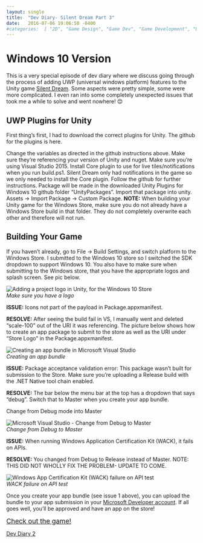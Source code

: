 ```yaml
---
layout: single
title:  "Dev Diary- Silent Dream Part 3"
date:   2016-07-06 19:06:50 -0400 
#categories:  [ "2D", "Game Design", "Game Dev", "Game Development", "Unity", "Unity3D", "Video Games" ]
---
```


# Windows 10 Version
This is a very special episode of dev diary where we discuss going through the process of adding UWP (universal windows platform) features to the Unity game [Silent Dream]({{site.url}}/2016/05/30/silentDream.html). Some aspects were pretty simple, some were more complicated. I even ran into some completely unexpected issues that took me a while to solve and went nowhere! 😊

## UWP Plugins for Unity
First thing’s first, I had to download the correct plugins for Unity. The github for the plugins is here.

Change the variables as directed in the github instructions above. Make sure they’re referencing your version of Unity and nuget.
Make sure you’re using Visual Studio 2015.
Install Core plugin to use for live tiles/notifications when you run build.ps1. Silent Dream only had notifications in the game so we only needed to install the Core plugin. Follow the github for further instructions.
Package will be made in the downloaded Unity Plugins for Windows 10 github folder “UnityPackages”.
Import that package into unity. Assets -> Import Package -> Custom Package.
**NOTE:** When building your Unity game for the Windows Store, make sure you do not already have a Windows Store build in that folder. They do not completely overwrite each other and therefore will not run.

## Building Your Game
If you haven’t already, go to File -> Build Settings, and switch platform to the Windows Store. I submitted to the Windows 10 store so I switched the SDK dropdown to support Windows 10. You also have to make sure when submitting to the Windows store, that you have the appropriate logos and splash screen. See pic below.

![Adding a project logo in Unity, for the Windows 10 Store]({{site.url}}/assets/images/silent_dream_part_3/Screenshot-85.png)
<em style="display: block;">Make sure you have a logo</em>

**ISSUE:** Icons not part of the payload in Package.appxmanifest.

**RESOLVE:** After seeing the build fail in VS, I manually went and deleted “scale-100” out of the URI it was referencing. The picture below shows how to create an app package to submit to the store as well as the URI under “Store Logo” in the Package.appxmanifest.

![Creating an app bundle in Microsoft Visual Studio]({{site.url}}/assets/images/silent_dream_part_3/Screenshot-83.png)
<em style="display: block;">Creating an app bundle</em>

**ISSUE:** Package acceptance validation error: This package wasn’t built for submission to the Store. Make sure you’re uploading a Release build with the .NET Native tool chain enabled.

**RESOLVE:** The bar below the menu bar at the top has a dropdown that says “debug”. Switch that to Master when you create your app bundle.

Change from Debug mode into Master

![Microsoft Visual Studio - Change from Debug to Master]({{site.url}}/assets/images/silent_dream_part_3/Screenshot-84.png)
<em style="display: block;">Change from Debug to Master</em>

**ISSUE:** When running Windows Application Certification Kit (WACK), it fails on APIs.

**RESOLVE:** You changed from Debug to Release instead of Master. NOTE: THIS DID NOT WHOLLY FIX THE PROBLEM- UPDATE TO COME.

![Windows App Certification Kit (WACK) failure on API test]({{site.url}}/assets/images/silent_dream_part_3/Screenshot-84.png)
<em style="display: block;">WACK failure on API test</em>

Once you create your app bundle (see issue 1 above), you can upload the bundle to your app submission in your [Microsoft Developer account](https://developer.microsoft.com/en-us/dashboard/overview). If all goes well, you’ll be approved and have an app on the store!

<a href="{{site.url}}/2016/05/30/silentDream.html" style="font-size: 1.25em; line-height: 1.2; margin: 2em 0 0.5em;">Check out the game!</a>
<!-- ## [Check out the game!]({{site.url}}/2016/05/30/silentDream.html) -->

[Dev Diary 2]({{site.url}}/2015/11/24/devDiarySilentDreamPart2.html)

